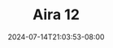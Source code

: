 --- 
title: "Aira 12"
description: "download  video bokep Aira 12 terbaru durasi panjang baru"
date: 2024-07-14T21:03:53-08:00
file_code: "ugpcrvgp6rt1"
draft: false
cover: "xs839kzuuowx42qd.jpg"
tags: ["Aira", "bokep-indo", "bokep-viral", "bokep-ig"]
length: 366
fld_id: "1483111"
foldername: "Aira"
categories: ["Aira"]
views: 0
---